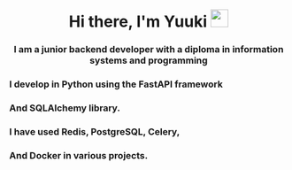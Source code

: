<h1 align="center">Hi there, I'm Yuuki</a> 
<img src="https://github.com/blackcater/blackcater/raw/main/images/Hi.gif" height="32"/></h1>
<h3 align="center">I am a junior backend developer with a diploma in information systems and programming</h3>

### I develop in Python using the FastAPI framework 
### And SQLAlchemy library. 
### I have used Redis, PostgreSQL, Celery, 
### And Docker in various projects.
